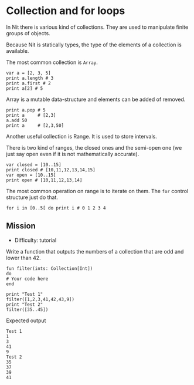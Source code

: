 # Collection and for loops


In Nit there is various kind of collections.
They are used to manipulate finite groups of objects.

Because Nit is statically types, the type of the elements of a collection is available.

The most common collection is `Array`.

~~~nit
var a = [2, 3, 5]
print a.length # 3
print a.first # 2
print a[2] # 5
~~~

Array is a mutable data-structure and elements can be added of removed.

~~~nit
print a.pop # 5
print a     # [2,3]
a.add 50
print a     # [2,3,50]
~~~

Another useful collection is Range. It is used to store intervals.

There is two kind of ranges, the closed ones and the semi-open one (we just say open even if it is not mathematically accurate).

~~~nit
var closed = [10..15]
print closed # [10,11,12,13,14,15]
var open = [10..15[
print open # [10,11,12,13,14]
~~~


The most common operation on range is to iterate on them.
The `for` control structure just do that.

~~~nit
for i in [0..5[ do print i # 0 1 2 3 4
~~~


## Mission

* Difficulty: tutorial


Write a function that outputs the numbers of a collection that are odd and lower than 42.

~~~nit
fun filter(ints: Collection[Int])
do
# Your code here
end

print "Test 1"
filter([1,2,3,41,42,43,9])
print "Test 2"
filter([35..45])
~~~

Expected output

~~~
Test 1
1
3
41
9
Test 2
35
37
39
41
~~~
